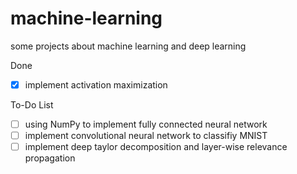 # machine-learning

some projects about machine learning and deep learning

Done
- [x] implement activation maximization

To-Do List

- [ ] using NumPy to implement fully connected neural network
- [ ] implement convolutional neural network to classifiy MNIST
- [ ] implement deep taylor decomposition and layer-wise relevance propagation
